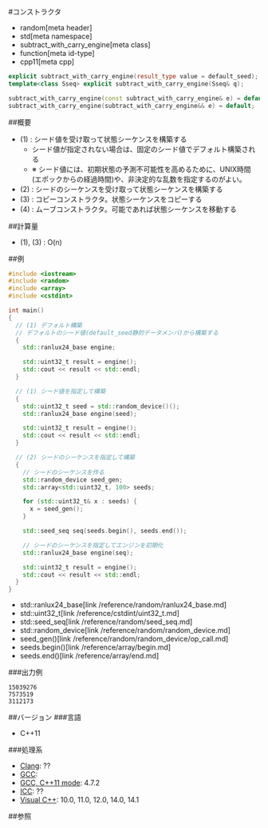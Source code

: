 #コンストラクタ
* random[meta header]
* std[meta namespace]
* subtract_with_carry_engine[meta class]
* function[meta id-type]
* cpp11[meta cpp]

```cpp
explicit subtract_with_carry_engine(result_type value = default_seed);     // (1)
template<class Sseq> explicit subtract_with_carry_engine(Sseq& q);         // (2)

subtract_with_carry_engine(const subtract_with_carry_engine& e) = default; // (3)
subtract_with_carry_engine(subtract_with_carry_engine&& e) = default;      // (4)
```

##概要
- (1) : シード値を受け取って状態シーケンスを構築する
    - シード値が指定されない場合は、固定のシード値でデフォルト構築される
    - ※ シード値には、初期状態の予測不可能性を高めるために、UNIX時間(エポックからの経過時間)や、非決定的な乱数を指定するのがよい。
- (2) : シードのシーケンスを受け取って状態シーケンスを構築する
- (3) : コピーコンストラクタ。状態シーケンスをコピーする
- (4) : ムーブコンストラクタ。可能であれば状態シーケンスを移動する


##計算量
- (1), (3) : O(n)


##例
```cpp
#include <iostream>
#include <random>
#include <array>
#include <cstdint>

int main()
{
  // (1) デフォルト構築
  // デフォルトのシード値(default_seed静的データメンバ)から構築する
  {
    std::ranlux24_base engine;

    std::uint32_t result = engine();
    std::cout << result << std::endl;
  }

  // (1) シード値を指定して構築
  {
    std::uint32_t seed = std::random_device()();
    std::ranlux24_base engine(seed);

    std::uint32_t result = engine();
    std::cout << result << std::endl;
  }

  // (2) シードのシーケンスを指定して構築
  {
    // シードのシーケンスを作る
    std::random_device seed_gen;
    std::array<std::uint32_t, 100> seeds;

    for (std::uint32_t& x : seeds) {
      x = seed_gen();
    }

    std::seed_seq seq(seeds.begin(), seeds.end());

    // シードのシーケンスを指定してエンジンを初期化
    std::ranlux24_base engine(seq);

    std::uint32_t result = engine();
    std::cout << result << std::endl;
  }
}
```
* std::ranlux24_base[link /reference/random/ranlux24_base.md]
* std::uint32_t[link /reference/cstdint/uint32_t.md]
* std::seed_seq[link /reference/random/seed_seq.md]
* std::random_device[link /reference/random/random_device.md]
* seed_gen()[link /reference/random/random_device/op_call.md]
* seeds.begin()[link /reference/array/begin.md]
* seeds.end()[link /reference/array/end.md]

###出力例
```
15039276
7573519
3112173
```

##バージョン
###言語
- C++11

###処理系
- [Clang](/implementation.md#clang): ??
- [GCC](/implementation.md#gcc): 
- [GCC, C++11 mode](/implementation.md#gcc): 4.7.2
- [ICC](/implementation.md#icc): ??
- [Visual C++](/implementation.md#visual_cpp): 10.0, 11.0, 12.0, 14.0, 14.1


##参照


